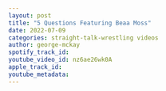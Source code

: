 ```yaml
---
layout: post
title: "5 Questions Featuring Beaa Moss"
date: 2022-07-09
categories: straight-talk-wrestling videos
author: george-mckay
spotify_track_id: 
youtube_video_id: nz6ae26wk0A
apple_track_id: 
youtube_metadata: 
---
```

